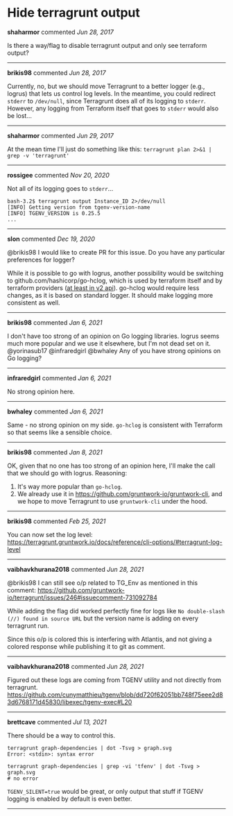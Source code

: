 # Hide terragrunt output

**shaharmor** commented *Jun 28, 2017*

Is there a way/flag to disable terragrunt output and only see terraform output?
<br />
***


**brikis98** commented *Jun 28, 2017*

Currently, no, but we should move Terragrunt to a better logger (e.g., logrus) that lets us control log levels. In the meantime, you could redirect `stderr` to `/dev/null`, since Terragrunt does all of its logging to `stderr`. However, any logging from Terraform itself that goes to `stderr` would also be lost...
***

**shaharmor** commented *Jun 29, 2017*

At the mean time I'll just do something like this: `terragrunt plan 2>&1 | grep -v 'terragrunt'`
***

**rossigee** commented *Nov 20, 2020*

Not all of its logging goes to `stderr`...

```
bash-3.2$ terragrunt output Instance_ID 2>/dev/null
[INFO] Getting version from tgenv-version-name
[INFO] TGENV_VERSION is 0.25.5
...
```

***

**slon** commented *Dec 19, 2020*

@brikis98 I would like to create PR for this issue. Do you have any particular preferences for logger?

 While it is possible to go with logrus, another possibility would be switching to github.com/hashicorp/go-hclog, which is used by terraform itself and by terraform providers ([at least in v2 api](https://github.com/hashicorp/terraform-plugin-sdk/blob/master/plugin/serve.go#L59-L70)). go-hclog would require less changes, as it is based on standard logger. It should make logging more consistent as well.
***

**brikis98** commented *Jan 6, 2021*

I don't have too strong of an opinion on Go logging libraries. logrus seems much more popular and we use it elsewhere, but I'm not dead set on it. @yorinasub17 @infraredgirl @bwhaley Any of you have strong opinions on Go logging?
***

**infraredgirl** commented *Jan 6, 2021*

No strong opinion here.
***

**bwhaley** commented *Jan 6, 2021*

Same - no strong opinion on my side. `go-hclog` is consistent with Terraform so that seems like a sensible choice.
***

**brikis98** commented *Jan 8, 2021*

OK, given that no one has too strong of an opinion here, I'll make the call that we should go with logrus. Reasoning:

1. It's way more popular than `go-hclog`.
1. We already use it in https://github.com/gruntwork-io/gruntwork-cli, and we hope to move Terragrunt to use `gruntwork-cli` under the hood.
***

**brikis98** commented *Feb 25, 2021*

You can now set the log level: https://terragrunt.gruntwork.io/docs/reference/cli-options/#terragrunt-log-level
***

**vaibhavkhurana2018** commented *Jun 28, 2021*

@brikis98 I can still see o/p related to TG_Env as mentioned in this comment: https://github.com/gruntwork-io/terragrunt/issues/246#issuecomment-731092784

While adding the flag did worked perfectly fine for logs like `No double-slash (//) found in source URL` but the version name is adding on every terragrunt run.

Since this o/p is colored this is interfering with Atlantis, and not giving a colored response while publishing it to git as comment. 
***

**vaibhavkhurana2018** commented *Jun 28, 2021*

Figured out these logs are coming from TGENV utility and not directly from terragrunt. https://github.com/cunymatthieu/tgenv/blob/dd720f62051bb748f75eee2d83d6768171d45830/libexec/tgenv-exec#L20

***

**brettcave** commented *Jul 13, 2021*

There should be a way to control this. 

```
terragrunt graph-dependencies | dot -Tsvg > graph.svg
Error: <stdin>: syntax error

terragrunt graph-dependencies | grep -vi 'tfenv' | dot -Tsvg > graph.svg
# no error
```

`TGENV_SILENT=true` would be great, or only output that stuff if TGENV logging is enabled by default is even better.
***

